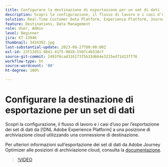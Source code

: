 ```yaml
---
title: Configurare la destinazione di esportazione per un set di dati
description: Scopri la configurazione, il flusso di lavoro e i casi d’uso per l’esportazione dei set di dati da [!DNL Adobe Experience Platform] a una posizione di archiviazione cloud utilizzando una connessione di destinazione.
solution: Real-Time Customer Data Platform, Experience Platform, Journey Optimizer
feature: Destinations, Data Management
role: User, Admin
level: Beginner
jira: KT-13946
thumbnail: 3424392.jpg
last-substantial-update: 2023-09-27T00:00:00Z
exl-id: 23f12d51-9841-41f5-9028-1507c4b538cf
source-git-commit: 2493f6cad316173f5b33d664e3215ed71d13ff76
workflow-type: ht
source-wordcount: '80'
ht-degree: 100%

---
```


# Configurare la destinazione di esportazione per un set di dati

Scopri la configurazione, il flusso di lavoro e i casi d’uso per l’esportazione dei set di dati da [!DNL Adobe Experience Platform] a una posizione di archiviazione cloud utilizzando una connessione di destinazione.

Per ulteriori informazioni sull’esportazione dei set di dati da Adobe Journey Optimizer alle posizioni di archiviazione cloud, consulta la [documentazione](https://experienceleague.adobe.com/docs/journey-optimizer/using/data-management/datasets/export-datasets.html?lang=it).

>[!VIDEO](https://video.tv.adobe.com/v/3424392/?learn=on)
